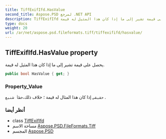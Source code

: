 ```yaml
---
title: TiffExifIfd.HasValue
second_title: Aspose.PSD لمرجع .NET API
description: TiffExifIfd ملكية. يحصل على قيمة تشير إلى ما إذا كان هذا المثيل له قيمة.
type: docs
weight: 20
url: /ar/net/aspose.psd.fileformats.tiff/tiffexififd/hasvalue/
---
```

## TiffExifIfd.HasValue property

يحصل على قيمة تشير إلى ما إذا كان هذا المثيل له قيمة.

```csharp
public bool HasValue { get; }
```

### Property_Value

`حقيقي` إذا كان هذا المثال له قيمة ؛ خلاف ذلك،`خطأ شنيع` .

### أنظر أيضا

* class [TiffExifIfd](../)
* مساحة الاسم [Aspose.PSD.FileFormats.Tiff](../../tiffexififd/)
* المجسم [Aspose.PSD](../../../)


